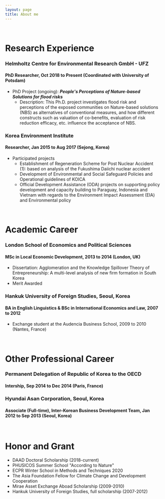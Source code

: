 ```yaml
---
layout: page
title: About me
---
```


<br/>


# Research Experience

### Helmholtz Centre for Environmental Research GmbH - UFZ
#### PhD Researcher, Oct 2018 to Present (Coordinated with University of Potsdam)

* PhD Project (ongoing): _**People's Perceptions of Nature-based Solutions for flood risks**_
  * Description: This Ph.D. project investigates flood risk and perceptions of the exposed communities on Nature-based solutions (NBS) as alternatives of conventional measures, and how different constructs such as valuation of co-benefits, evaluation of risk reduction efficacy, etc. influence the acceptance of NBS.

### Korea Environment Institute
#### Researcher,	Jan 2015 to Aug 2017 (Sejong, Korea)
* Participated projects
  * Establishment of Regeneration Scheme for Post Nuclear Accident (1): based on analysis of the Fukushima Daiichi nuclear accident
  * Development of Environmental and Social Safeguard Policies and Operational guidelines of KOICA
  * Official Development Assistance (ODA) projects on supporting policy development and capacity building to Paraguay, Indonesia and Vietnam with regards to the Environment Impact Assessment (EIA) and Environmental policy
<br/>

# Academic Career

### London School of Economics and Political Sciences
#### MSc in Local Economic Development, 2013 to 2014 (London, UK)

* Dissertation: Agglomeration and the Knowledge Spillover Theory of Entrepreneurship: A multi-level analysis of new firm formation in South Korea
* Merit Awarded

### Hankuk University of Foreign Studies, Seoul, Korea
#### BA in English Linguistics & BSc in International Economics and Law, 2007 to 2012
* Exchange student at the Audencia Business School, 2009 to 2010 (Nantes, France)
<br/>

# Other Professional Career
### Permanent Delegation of Republic of Korea to the OECD
#### Intership, Sep 2014 to Dec 2014 (Paris, France)

### Hyundai Asan Corporation, Seoul, Korea
#### Associate (Full-time), Inter-Korean Business Development Team, Jan 2012 to Sep 2013 (Seoul, Korea)

<br/>

# Honor and Grant
* DAAD Doctoral Scholarship (2018-current)
* PHUSICOS Summer School "According to Nature"
* ECPR Winter School in Methods and Techniques 2020
* The Asia Foundation Fellow for Climate Change and Development Cooperation
* Mirae Asset Exchange Aboad Scholarship (2009-2010)
* Hankuk University of Foreign Studies, full scholarship (2007-2012)


